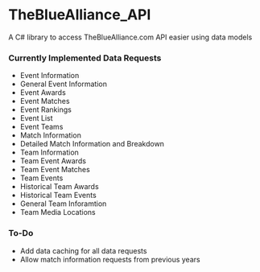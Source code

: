 # TheBlueAlliance_API
A C# library to access TheBlueAlliance.com API easier using data models 

### Currently Implemented Data Requests
- Event Information
-   General Event Information
-   Event Awards
-   Event Matches
-   Event Rankings
-   Event List
-   Event Teams
- Match Information
-   Detailed Match Information and Breakdown
- Team Information
-   Team Event Awards
-   Team Event Matches
-   Team Events
-   Historical Team Awards
-   Historical Team Events
-   General Team Inforamtion
-   Team Media Locations

### To-Do
- Add data caching for all data requests
- Allow match information requests from previous years
